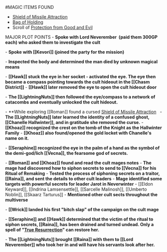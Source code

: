 #MAGIC ITEMS FOUND
- [Shield of Missile Attraction](https://www.dndbeyond.com/magic-items/9814085-shield-of-missile-attraction-uncursed)
- [Bag of Holding](https://www.dndbeyond.com/magic-items/9228356-bag-of-holding)
- Scroll of [Protection from Good and Evil](https://www.dndbeyond.com/spells/2618912-protection-from-evil-and-good)

MAJOR PLOT POINTS
- **Spoke with Lord Neverember  (paid them 300GP each) who asked them to investigate the cult**

- **Spoke with [[Kevori]] (joined the party for the mission)**


- **Inspected the body and determined the man died by unknown magical means**

- **[[Hawk]] stuck the eye in her socket - activated the eye. The eye then became a compass pointing towards the cult hideout in the [[Chasm District]]**
	- **[[Hawk]] later removed the eye to open the cult hideout door**

- **The [[LightningNuts]] then followed the eye/compass to a network of catacombs and eventually unlocked the cult hideout.**

- **While exploring [[Roman]] found a cursed [Shield of Missile Attraction](https://www.dndbeyond.com/magic-items/9814085-shield-of-missile-attraction-uncursed)  
	- **The [[LightningNuts]] later learned the identity of a confused ghost, [[Chanelle Hallwinter]], and in gratitude she removed the curse.**
		- **[[Khoaz]] recognized the crest on the tomb of the Knight as the Hallwinter Family**
		- **[[Khoaz]] also found/opened the gold locket with Chanelle's name on it.**


- **[[Seraphine]] recognized the eye in the palm of a hand as the symbol of the demi-god/lich [[Vecna]], the fearsome god of secrets.**

- **[[Roman]] and [[Khoaz]] found and read the cult mages notes**
	- **The mage had discovered how to siphon secrets to send to [[Vecna]] for his Ritual of Remaking**
	- **Tested the process of siphoning secrets on a traitor, [[Raina]], and sent the details to other cult leaders**
	- **Mage identified some targets with powerful secrets for leader Jarot in Neverwinter**
		- [[Eldon Keyward]], [[Indrina Lamsensettle]], [[Sarcelle Malinosh]], [[Umberto Noblin]], [[Skaarz Tarturus]]
	- **Mentioned other cult sects throughout the multiverse**

- **[[Wrick]] landed his first "bitch slap" of the campaign on the cult mage**

- **[[Seraphine]] and [[Hawk]] determined that the victim of the ritual to siphon secrets, [[Raina]], has been drained and turned undead. Only a spell of "[True Resurrection](https://www.dndbeyond.com/spells/2619199-true-resurrection)" can restore her.**

- **The [[LightningNuts]] brought [[Raina]] with them to [[Lord Neverember]] who took her in and will have his servants look after her.**
